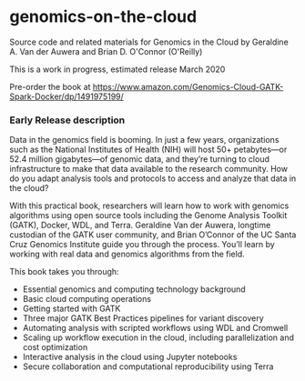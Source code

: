 # genomics-on-the-cloud
Source code and related materials for Genomics in the Cloud by Geraldine A. Van der Auwera and Brian D. O'Connor (O'Reilly)

This is a work in progress, estimated release March 2020 

Pre-order the book at https://www.amazon.com/Genomics-Cloud-GATK-Spark-Docker/dp/1491975199/

### Early Release description

Data in the genomics field is booming. In just a few years, organizations such as the National Institutes of Health (NIH) will host 50+ petabytes—or 52.4 million gigabytes—of genomic data, and they’re turning to cloud infrastructure to make that data available to the research community. How do you adapt analysis tools and protocols to access and analyze that data in the cloud?   

With this practical book, researchers will learn how to work with genomics algorithms using open source tools including the Genome Analysis Toolkit (GATK), Docker, WDL, and Terra. Geraldine Van der Auwera, longtime custodian of the GATK user community, and Brian O’Connor of the UC Santa Cruz Genomics Institute guide you through the process. You’ll learn by working with real data and genomics algorithms from the field.

This book takes you through:

- Essential genomics and computing technology background
- Basic cloud computing operations
- Getting started with GATK
- Three major GATK Best Practices pipelines for variant discovery 
- Automating analysis with scripted workflows using WDL and Cromwell
- Scaling up workflow execution in the cloud, including parallelization and cost optimization
- Interactive analysis in the cloud using Jupyter notebooks
- Secure collaboration and computational reproducibility using Terra
